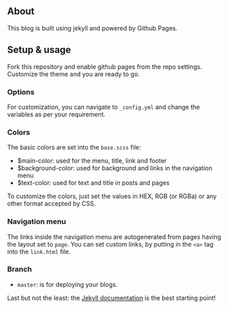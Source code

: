 ## About
This blog is built using jekyll and powered by Github Pages.

## Setup & usage
Fork this repository and enable github pages from the repo settings. Customize the theme and you are ready to go.

### Options
For customization, you can navigate to `_config.yml` and change the variables as per your requirement.

### Colors
The basic colors are set into the ``base.scss`` file:
- $main-color: used for the menu, title, link and footer
- $background-color: used for background and links in the navigation menu
- $text-color: used for text and title in posts and pages 

To customize the colors, just set the values in HEX, RGB (or RGBa) or any other format accepted by CSS.

### Navigation menu
The links inside the navigation menu are autogenerated from pages having the layout set to ``page``.
You can set custom links, by putting in the ``<a>`` tag into the ``link.html`` file.

### Branch
- ``master``: is for deploying your blogs.

Last but not the least: the [Jekyll documentation](http://jekyllrb.com) is the best starting point!
